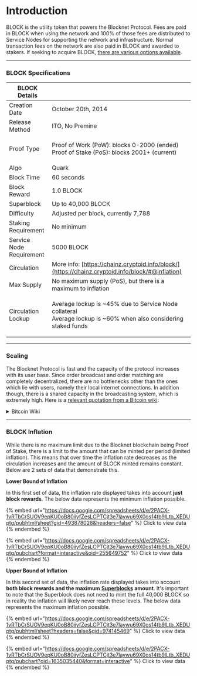 # Introduction

BLOCK is the utility token that powers the Blocknet Protocol. Fees are paid in BLOCK when using the network and 100% of those fees are distributed to Service Nodes for supporting the network and infrastructure. Normal transaction fees on the network are also paid in BLOCK and awarded to stakers. If seeking to acquire BLOCK, [there are various options available](https://docs.blocknet.co/project/exchanges).

***

### BLOCK Specifications <a href="#block-specifications" id="block-specifications"></a>

| BLOCK Details            |                                                                                                                            |
| ------------------------ | -------------------------------------------------------------------------------------------------------------------------- |
| Creation Date            | October 20th, 2014                                                                                                         |
| Release Method           | ITO, No Premine                                                                                                            |
| Proof Type               | <p>Proof of Work (PoW): blocks 0-2000 (ended) <br>Proof of Stake (PoS): blocks 2001+ (current)</p>                         |
| Algo                     | Quark                                                                                                                      |
| Block Time               | 60 seconds                                                                                                                 |
| Block Reward             | 1.0 BLOCK                                                                                                                  |
| Superblock               | Up to 40,000 BLOCK                                                                                                         |
| Difficulty               | Adjusted per block, currently 7,788                                                                                        |
| Staking Requirement      | No minimum                                                                                                                 |
| Service Node Requirement | 5000 BLOCK                                                                                                                 |
| Circulation              | More info: [https://chainz.cryptoid.info/block/](https://chainz.cryptoid.info/block/#@inflation)                           |
| Max Supply               | No maximum supply (PoS), but there is a maximum to inflation                                                               |
| Circulation Lockup       | <p>Average lockup is ~45% due to Service Node collateral <br>Average lockup is ~60% when also considering staked funds</p> |

***

### Scaling <a href="#scaling" id="scaling"></a>

The Blocknet Protocol is fast and the capacity of the protocol increases with its user base. Since order broadcast and order matching are completely decentralized, there are no bottlenecks other than the ones which lie with users, namely their local internet connections. In addition though, there is a shared capacity in the broadcasting system, which is extremely high. Here is a [relevant quotation from a Bitcoin wiki](https://en.bitcoin.it/wiki/Scalability#Scalability\_targets):&#x20;

<details>

<summary>Bitcoin Wiki</summary>

Let's assume an average rate of 2000tps, so just VISA. Transactions vary in size from about 0.2 kilobytes to over 1 kilobyte, but it's averaging half a kilobyte today.&#x20;

That means that you need to keep up with around 8 megabits/second of transaction data (2000tps \* 512 bytes) / 1024 bytes in a kilobyte / 1024 kilobytes in a megabyte = 0.97 megabytes per second \* 8 = 7.8 megabits/second.&#x20;

This sort of bandwidth is already common for even residential connections today, and is certainly at the low end of what colocation providers would expect to provide you with.

When blocks are solved, the current protocol will send the transactions again, even if a peer has already seen it at broadcast time. Fixing this to make blocks just list of hashes would resolve the issue and make the bandwidth needed for block broadcast negligible. So whilst this optimization isn't fully implemented today, we do not consider block transmission bandwidth here.&#x20;

</details>

***

### BLOCK Inflation <a href="#block-inflation" id="block-inflation"></a>

While there is no maximum limit due to the Blocknet blockchain being Proof of Stake, there is a limit to the amount that can be minted per period (limited inflation). This means that over time the inflation rate decreases as the circulation increases and the amount of BLOCK minted remains constant. Below are 2 sets of data that demonstrate this.

**Lower Bound of Inflation**

In this first set of data, the inflation rate displayed takes into account **just block rewards**. The below data represents the minimum inflation possible.

{% embed url="https://docs.google.com/spreadsheets/d/e/2PACX-1vRTbCrSUOV9epKU0oB80iiyfZesLCPTCjt3e7laywu69X0os14tb9lLtb_XEDUptg/pubhtml/sheet?gid=493878028&headers=false" %}
Click to view data
{% endembed %}

{% embed url="https://docs.google.com/spreadsheets/d/e/2PACX-1vRTbCrSUOV9epKU0oB80iiyfZesLCPTCjt3e7laywu69X0os14tb9lLtb_XEDUptg/pubchart?format=interactive&oid=255649752" %}
Click to view data
{% endembed %}

**Upper Bound of Inflation**

In this second set of data, the inflation rate displayed takes into account **both block rewards and the maximum** [**Superblocks**](https://docs.blocknet.co/governance/introduction#superblock) **amount**. It's important to note that the Superblock does not need to mint the full 40,000 BLOCK so in reality the inflation will likely never reach these levels. The below data represents the maximum inflation possible.

{% embed url="https://docs.google.com/spreadsheets/d/e/2PACX-1vRTbCrSUOV9epKU0oB80iiyfZesLCPTCjt3e7laywu69X0os14tb9lLtb_XEDUptg/pubhtml/sheet?headers=false&gid=974145469" %}
Click to view data
{% endembed %}

{% embed url="https://docs.google.com/spreadsheets/d/e/2PACX-1vRTbCrSUOV9epKU0oB80iiyfZesLCPTCjt3e7laywu69X0os14tb9lLtb_XEDUptg/pubchart?oid=1635035440&format=interactive" %}
Click to view data
{% endembed %}
